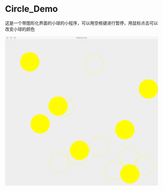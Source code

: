 # Circle_Demo

这是一个带图形化界面的小球的小程序，可以用空格键进行暂停，用鼠标点击可以改变小球的颜色

![img](https://github.com/MappleTT/Circle_Demo/blob/master/CircleDemo/picture/circle.png)
